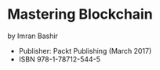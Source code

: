 # Mastering Blockchain

by Imran Bashir

* Publisher: Packt Publishing (March 2017)
* ISBN 978-1-78712-544-5
